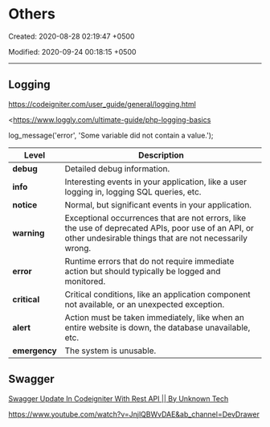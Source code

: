 # Others

Created: 2020-08-28 02:19:47 +0500

Modified: 2020-09-24 00:18:15 +0500

---

## Logging

<https://codeigniter.com/user_guide/general/logging.html>

<https://www.loggly.com/ultimate-guide/php-logging-basics

log_message('error', 'Some variable did not contain a value.');

| **Level**     | **Description**                                                                                                                                               |
|------------|------------------------------------------------------------|
| **debug**     | Detailed debug information.                                                                                                                                   |
| **info**      | Interesting events in your application, like a user logging in, logging SQL queries, etc.                                                                     |
| **notice**    | Normal, but significant events in your application.                                                                                                           |
| **warning**   | Exceptional occurrences that are not errors, like the use of deprecated APIs, poor use of an API, or other undesirable things that are not necessarily wrong. |
| **error**     | Runtime errors that do not require immediate action but should typically be logged and monitored.                                                             |
| **critical**  | Critical conditions, like an application component not available, or an unexpected exception.                                                                 |
| **alert**     | Action must be taken immediately, like when an entire website is down, the database unavailable, etc.                                                         |
| **emergency** | The system is unusable.                                                                                                                                       |

## Swagger

[Swagger Update In Codeigniter With Rest API || By Unknown Tech](https://www.youtube.com/watch?v=xta65r12mg8&ab_channel=UnknownTech)

<https://www.youtube.com/watch?v=JnjlQBWvDAE&ab_channel=DevDrawer>
